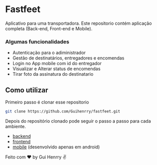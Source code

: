 # Fastfeet
Aplicativo para uma transportadora. Este repositorio contém aplicação completa (Back-end, Front-end e Mobile).

### Algumas funcionalidades
- Autenticação para o adiministrador
- Gestão de destinatários, entregadores e encomendas
- Login no App mobile com id do entregador
- Visualizar e Alterar status de encomendas
- Tirar foto da assinatura do destinatario

## Como utilizar
Primeiro passo é clonar esse repositorio 
```bash
git clone https://github.com/Guihenrry/fastfeet.git
```
Depois do repositório clonado pode seguir o passo a passo para cada ambiente.

- [backend](https://github.com/Guihenrry/fastfeet/blob/master/backend/README.md)
- [frontend](https://github.com/Guihenrry/fastfeet/blob/master/frontend/README.md)
- [mobile](https://github.com/Guihenrry/fastfeet/blob/master/mobile/README.md) (desenvolvido apenas em android)

Feito com ♥ by Gui Henrry ✌
